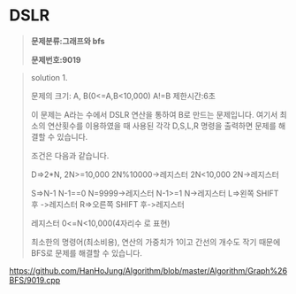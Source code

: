 # DSLR

> **문제분류:그래프와 bfs**
>
> **문제번호:9019**

> solution 1.
>
> 문제의 크기: A, B(0<=A,B<10,000) A!=B
> 제한시간:6초
>
>
>
> 이 문제는 A라는 수에서 DSLR 연산을 통하여 B로 만드는 문제입니다. 여기서  최소의 연산횟수를 이용하였을 때 사용된 각각 D,S,L,R 명령을 출력하면 문제를 해결할 수 있습니다.
>
> 조건은 다음과 같습니다.
>
> D=>2*N, 
>    2N>=10,000 2N%10000->레지스터
>    2N<10,000 2N->레지스터
>
>
> S=>N-1
>    N-1==0 N=9999->레지스터
>    N-1>=1 N->레지스터
> L=>왼쪽 SHIFT 후 ->레지스터
> R=>오른쪽 SHIFT 후->레지스터
>
> 레지스터
> 0<=N<10,000(4자리수 로 표현)
>
>
>
> 최소한의 명령어(최소비용), 연산의 가중치가 1이고 간선의 개수도 작기 때문에 BFS로 문제를 해결할 수 있습니다. 

https://github.com/HanHoJung/Algorithm/blob/master/Algorithm/Graph%26BFS/9019.cpp












